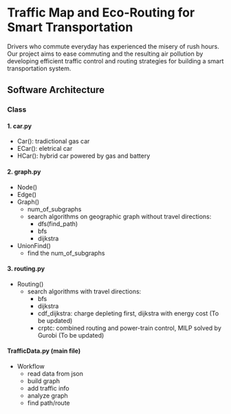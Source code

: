 # Traffic Map and Eco-Routing for Smart Transportation
Drivers who commute everyday has experienced the misery of rush hours. Our project aims to ease commuting and the resulting air pollution by developing efficient traffic control and routing strategies for building a smart transportation system.

## Software Architecture
### Class
#### 1. car.py 
   * Car(): tradictional gas car 
   * ECar(): eletrical car
   * HCar(): hybrid car powered by gas and battery
#### 2. graph.py
* Node()
* Edge()
* Graph() 
   * num_of_subgraphs
   * search algorithms on geographic graph without travel directions: 
      * dfs(find_path)
      * bfs
      * dijkstra
* UnionFind() 
   * find the num_of_subgraphs
#### 3. routing.py
* Routing()
   * search algorithms with travel directions: 
      * bfs
      * dijkstra
      * cdf_dijkstra: charge depleting first, dijkstra with energy cost (To be updated)
      * crptc: combined routing and power-train control, MILP solved by Gurobi (To be updated)
#### TrafficData.py (main file)
* Workflow
   * read data from json
   * build graph
   * add traffic info
   * analyze graph 
   * find path/route
